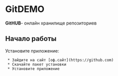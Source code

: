 # GitDEMO

**GitHUB**- онлайн хранилище репозиториев

## Начало работы

Установите приложение:

     * Зайдите на сайт [оф.сайт](https://github.com)
     * Скачайте пакет установки
     * Установите приложение
